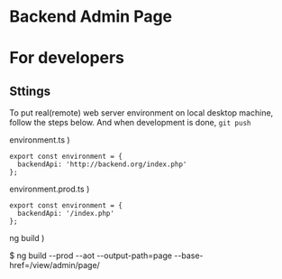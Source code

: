 # Backend Admin Page


# For developers


## Sttings

To put real(remote) web server environment on local desktop machine, follow the steps below.
And when development is done, `git push`


environment.ts )

````
export const environment = {
  backendApi: 'http://backend.org/index.php'
};
````

environment.prod.ts )
````
export const environment = {
  backendApi: '/index.php'
};
````


ng build )

$ ng build --prod --aot --output-path=page --base-href=/view/admin/page/


